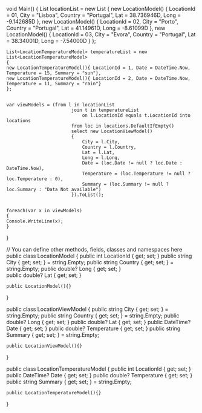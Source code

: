 void Main()
{
    List<LocationModel> locationList = new List<LocationModel>
    {
    new LocationModel() { LocationId = 01, City = "Lisboa", Country = "Portugal", Lat = 38.736946D, Long = -9.142685D },
    new LocationModel() { LocationId = 02, City = "Porto", Country = "Portugal", Lat = 41.14961D, Long = -8.61099D },
    new LocationModel() { LocationId = 03, City = "Evora", Country = "Portugal", Lat = 38.34001D, Long = -7.54000D }
    };

    List<LocationTemperatureModel> temperatureList = new List<LocationTemperatureModel>
    {
    new LocationTemperatureModel(){ LocationId = 1, Date = DateTime.Now, Temperature = 15, Summary = "sun"},
    new LocationTemperatureModel(){ LocationId = 2, Date = DateTime.Now, Temperature = 11, Summary = "rain"}
    };


    var viewModels = (from l in locationList
                            join t in temperatureList
                                on l.LocationId equals t.LocationId into locations
                            from loc in locations.DefaultIfEmpty()
                            select new LocationViewModel()
                            {
                                City = l.City,
                                Country = l.Country,
                                Lat = l.Lat,
                                Long = l.Long,
                                Date = (loc.Date != null ? loc.Date : DateTime.Now),
                                Temperature = (loc.Temperature != null ? loc.Temperature : 0),
                                Summary = (loc.Summary != null ? loc.Summary : "Data Not available") 
                            }).ToList();


    foreach(var x in viewModels)
    {
    Console.WriteLine(x);
    }
}

// You can define other methods, fields, classes and namespaces here
public class LocationModel
{
    public int LocationId { get; set; }
    public string City { get; set; } = string.Empty;
    public string Country { get; set; } = string.Empty;
    public double? Long { get; set; }        
    public double? Lat { get; set; }

    public LocationModel(){}

}

public class LocationViewModel
{
    public string City { get; set; } = string.Empty;
    public string Country { get; set; } = string.Empty;
    public double? Long { get; set; }
    public double? Lat { get; set; }
    public DateTime? Date { get; set; }
    public double? Temperature { get; set; }
    public string Summary { get; set; } = string.Empty;


    public LocationViewModel(){}
}


public class LocationTemperatureModel 
{
    public int LocationId { get; set; }
    public DateTime? Date { get; set; }
    public double? Temperature { get; set; }
    public string Summary { get; set; } = string.Empty;

    public LocationTemperatureModel(){}
}
